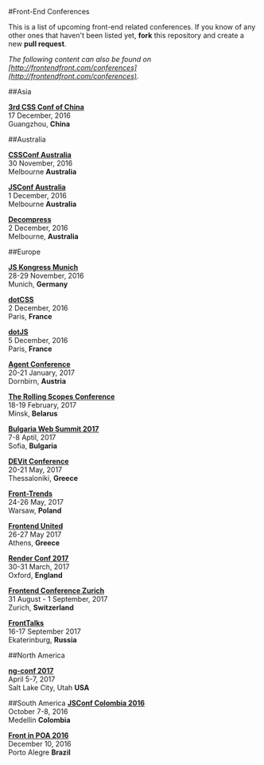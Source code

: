 #Front-End Conferences

This is a list of upcoming front-end related conferences. If you know of any other ones that haven't been listed yet, **fork** this repository and create a new **pull request**.

*The following content can also be found on [http://frontendfront.com/conferences](http://frontendfront.com/conferences).*

##Asia

[**3rd CSS Conf of China**](http://css.w3ctech.com/)  
17 December, 2016  
Guangzhou, **China**


##Australia

[**CSSConf Australia**](http://2016.cssconf.com.au/)  
30 November, 2016  
Melbourne **Australia**

[**JSConf Australia**](http://2016.jsconfau.com/)  
1 December, 2016  
Melbourne **Australia**

[**Decompress**](http://decompress.com.au/)  
2 December, 2016  
Melbourne, **Australia**


##Europe

[**JS Kongress Munich**](http://js-kongress.de/)  
28-29 November, 2016  
Munich, **Germany**

[**dotCSS**](http://www.dotcss.io/)  
2 December, 2016  
Paris, **France**

[**dotJS**](http://www.dotjs.io/)  
5 December, 2016  
Paris, **France**

[**Agent Conference**](http://agent.sh/)  
20-21 January, 2017  
Dornbirn, **Austria**  

[**The Rolling Scopes Conference**](https://2017.conf.rollingscopes.com/)  
18-19 February, 2017  
Minsk, **Belarus**  

[**Bulgaria Web Summit 2017**](https://bulgariawebsummit.com/)  
7-8 Aptil, 2017  
Sofia, **Bulgaria**  

[**DEVit Conference**](http://devitconf.org/)  
20-21 May, 2017  
Thessaloniki, **Greece**

[**Front-Trends**](https://2017.front-trends.com/)  
24-26 May, 2017  
Warsaw, **Poland**

[**Frontend United**](http://frontendunited.org/)  
26-27 May 2017  
Athens, **Greece**

[**Render Conf 2017**](http://2017.render-conf.com/)  
30-31 March, 2017  
Oxford, **England**

[**Frontend Conference Zurich**](https://frontendconf.ch/)  
31 August - 1 September, 2017  
Zurich, **Switzerland**

[**FrontTalks**](http://fronttalks.ru/)  
16-17 September 2017  
Ekaterinburg, **Russia**


##North America

[**ng-conf 2017**](https://www.ng-conf.org/)  
April 5-7, 2017  
Salt Lake City, Utah **USA**


##South America
[**JSConf Colombia 2016**](http://jsconf.co/)  
October 7-8, 2016  
Medellin **Colombia**

[**Front in POA 2016**](http://frontinpoa.com.br/2016/)  
December 10, 2016  
Porto Alegre **Brazil**
